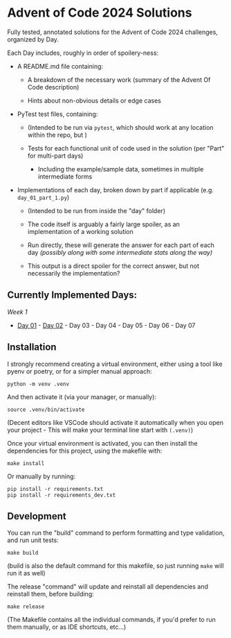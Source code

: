 # Advent of Code 2024 Solutions

Fully tested, annotated solutions for the Advent of Code 2024 challenges, organized by Day.

Each Day includes, roughly in order of spoilery-ness:

* A README.md file containing:

  * A breakdown of the necessary work (summary of the Advent Of Code description)

  * Hints about non-obvious details or edge cases

* PyTest test files, containing:

  * (Intended to be run via `pytest`, which should work at any location within the repo, but )

  * Tests for each functional unit of code used in the solution (per "Part" for multi-part days)
  
    * Including the example/sample data, sometimes in multiple intermediate forms

* Implementations of each day, broken down by part if applicable (e.g. `day_01_part_1.py`)

  * (Intended to be run from inside the "day" folder)

  * The code itself is arguably a fairly large spoiler, as an implementation of a working solution

  * Run directly, these will generate the answer for each part of each day _(possibly along with some intermediate stats along the way)_

  * This output is a direct spoiler for the correct answer, but not necessarily the implementation?

## Currently Implemented Days:

*Week 1*

* [Day 01](solutions/day_01/README.md) - 
  [Day 02](solutions/day_02/README.md) -
  Day 03 -
  Day 04 -
  Day 05 -
  Day 06 -
  Day 07

## Installation

I strongly recommend creating a virtual environment, either using a tool like pyenv or poetry, or for a simpler manual approach:
```
python -m venv .venv
```
And then activate it (via your manager, or manually):
```
source .venv/bin/activate
```
(Decent editors like VSCode should activate it automatically when you open your project - This will make your terminal line start with `(.venv)`)

Once your virtual environment is activated, you can then install the dependencies for this project, using the makefile with:
```
make install
```
Or manually by running:
```
pip install -r requirements.txt
pip install -r requirements_dev.txt
```

## Development

You can run the "build" command to perform formatting and type validation, and run unit tests:
```
make build
```
(build is also the default command for this makefile, so just running `make` will run it as well)

The release "command" will update and reinstall all dependencies and reinstall them, before building:
```
make release
```

(The Makefile contains all the individual commands, if you'd prefer to run them manually, or as IDE shortcuts, etc...)
